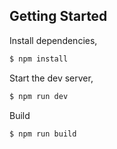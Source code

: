 
## Getting Started

Install dependencies,

```bash
$ npm install
```

Start the dev server,

```bash
$ npm run dev 
```


Build

```bash
$ npm run build 
```

